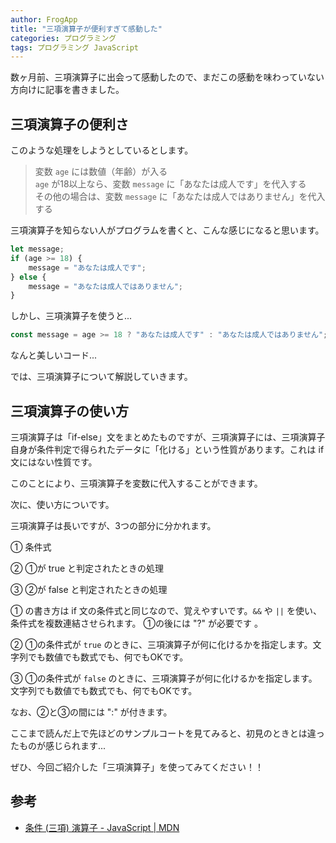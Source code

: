 ```yaml
---
author: FrogApp
title: "三項演算子が便利すぎて感動した"
categories: プログラミング
tags: プログラミング JavaScript
---
```


数ヶ月前、三項演算子に出会って感動したので、まだこの感動を味わっていない方向けに記事を書きました。

## 三項演算子の便利さ
このような処理をしようとしているとします。

> 変数 `age` には数値（年齢）が入る<br>
> `age` が18以上なら、変数 `message` に「あなたは成人です」を代入する<br>
> その他の場合は、変数 `message` に「あなたは成人ではありません」を代入する<br>

三項演算子を知らない人がプログラムを書くと、こんな感じになると思います。

```JavaScript
let message;
if (age >= 18) {
    message = "あなたは成人です";
} else {
    message = "あなたは成人ではありません";
}
```

しかし、三項演算子を使うと...

```JavaScript
const message = age >= 18 ? "あなたは成人です" : "あなたは成人ではありません";
```

なんと美しいコード...

では、三項演算子について解説していきます。

## 三項演算子の使い方
三項演算子は「if-else」文をまとめたものですが、三項演算子には、三項演算子自身が条件判定で得られたデータに「化ける」という性質があります。これは if 文にはない性質です。

このことにより、三項演算子を変数に代入することができます。

次に、使い方についです。

三項演算子は長いですが、3つの部分に分かれます。

① 条件式

② ①が true と判定されたときの処理

③ ②が false と判定されたときの処理

① の書き方は if 文の条件式と同じなので、覚えやすいです。`&&` や `||` を使い、条件式を複数連結させられます。 ①の後には "?" が必要です
。

② ①の条件式が `true` のときに、三項演算子が何に化けるかを指定します。文字列でも数値でも数式でも、何でもOKです。

③ ①の条件式が `false` のときに、三項演算子が何に化けるかを指定します。文字列でも数値でも数式でも、何でもOKです。

なお、②と③の間には ":" が付きます。


ここまで読んだ上で先ほどのサンプルコートを見てみると、初見のときとは違ったものが感じられます...

ぜひ、今回ご紹介した「三項演算子」を使ってみてください！！

## 参考
- <a href="https://developer.mozilla.org/ja/docs/Web/JavaScript/Reference/Operators/Conditional_Operator" target="_blank" rel="noopener noreferrer">条件 (三項) 演算子 - JavaScript | MDN</a>
